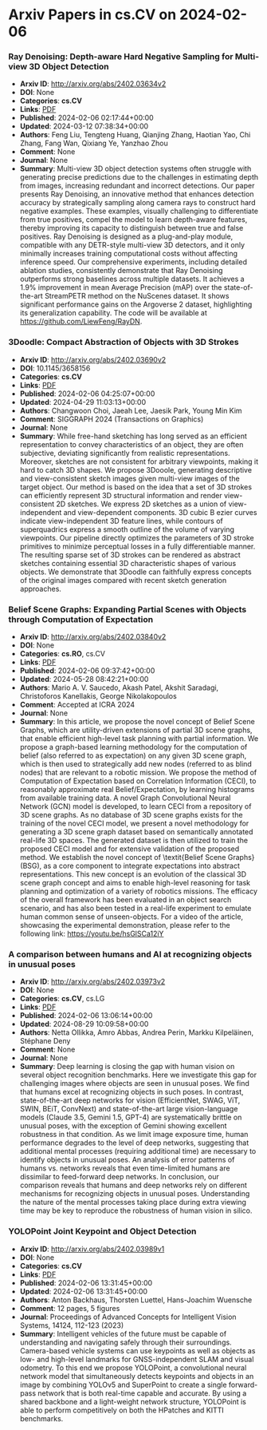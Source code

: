 # Arxiv Papers in cs.CV on 2024-02-06
### Ray Denoising: Depth-aware Hard Negative Sampling for Multi-view 3D Object Detection
- **Arxiv ID**: http://arxiv.org/abs/2402.03634v2
- **DOI**: None
- **Categories**: **cs.CV**
- **Links**: [PDF](http://arxiv.org/pdf/2402.03634v2)
- **Published**: 2024-02-06 02:17:44+00:00
- **Updated**: 2024-03-12 07:38:34+00:00
- **Authors**: Feng Liu, Tengteng Huang, Qianjing Zhang, Haotian Yao, Chi Zhang, Fang Wan, Qixiang Ye, Yanzhao Zhou
- **Comment**: None
- **Journal**: None
- **Summary**: Multi-view 3D object detection systems often struggle with generating precise predictions due to the challenges in estimating depth from images, increasing redundant and incorrect detections. Our paper presents Ray Denoising, an innovative method that enhances detection accuracy by strategically sampling along camera rays to construct hard negative examples. These examples, visually challenging to differentiate from true positives, compel the model to learn depth-aware features, thereby improving its capacity to distinguish between true and false positives. Ray Denoising is designed as a plug-and-play module, compatible with any DETR-style multi-view 3D detectors, and it only minimally increases training computational costs without affecting inference speed. Our comprehensive experiments, including detailed ablation studies, consistently demonstrate that Ray Denoising outperforms strong baselines across multiple datasets. It achieves a 1.9\% improvement in mean Average Precision (mAP) over the state-of-the-art StreamPETR method on the NuScenes dataset. It shows significant performance gains on the Argoverse 2 dataset, highlighting its generalization capability. The code will be available at https://github.com/LiewFeng/RayDN.



### 3Doodle: Compact Abstraction of Objects with 3D Strokes
- **Arxiv ID**: http://arxiv.org/abs/2402.03690v2
- **DOI**: 10.1145/3658156
- **Categories**: **cs.CV**
- **Links**: [PDF](http://arxiv.org/pdf/2402.03690v2)
- **Published**: 2024-02-06 04:25:07+00:00
- **Updated**: 2024-04-29 11:03:13+00:00
- **Authors**: Changwoon Choi, Jaeah Lee, Jaesik Park, Young Min Kim
- **Comment**: SIGGRAPH 2024 (Transactions on Graphics)
- **Journal**: None
- **Summary**: While free-hand sketching has long served as an efficient representation to convey characteristics of an object, they are often subjective, deviating significantly from realistic representations. Moreover, sketches are not consistent for arbitrary viewpoints, making it hard to catch 3D shapes. We propose 3Dooole, generating descriptive and view-consistent sketch images given multi-view images of the target object. Our method is based on the idea that a set of 3D strokes can efficiently represent 3D structural information and render view-consistent 2D sketches. We express 2D sketches as a union of view-independent and view-dependent components. 3D cubic B ezier curves indicate view-independent 3D feature lines, while contours of superquadrics express a smooth outline of the volume of varying viewpoints. Our pipeline directly optimizes the parameters of 3D stroke primitives to minimize perceptual losses in a fully differentiable manner. The resulting sparse set of 3D strokes can be rendered as abstract sketches containing essential 3D characteristic shapes of various objects. We demonstrate that 3Doodle can faithfully express concepts of the original images compared with recent sketch generation approaches.



### Belief Scene Graphs: Expanding Partial Scenes with Objects through Computation of Expectation
- **Arxiv ID**: http://arxiv.org/abs/2402.03840v2
- **DOI**: None
- **Categories**: **cs.RO**, cs.CV
- **Links**: [PDF](http://arxiv.org/pdf/2402.03840v2)
- **Published**: 2024-02-06 09:37:42+00:00
- **Updated**: 2024-05-28 08:42:21+00:00
- **Authors**: Mario A. V. Saucedo, Akash Patel, Akshit Saradagi, Christoforos Kanellakis, George Nikolakopoulos
- **Comment**: Accepted at ICRA 2024
- **Journal**: None
- **Summary**: In this article, we propose the novel concept of Belief Scene Graphs, which are utility-driven extensions of partial 3D scene graphs, that enable efficient high-level task planning with partial information. We propose a graph-based learning methodology for the computation of belief (also referred to as expectation) on any given 3D scene graph, which is then used to strategically add new nodes (referred to as blind nodes) that are relevant to a robotic mission. We propose the method of Computation of Expectation based on Correlation Information (CECI), to reasonably approximate real Belief/Expectation, by learning histograms from available training data. A novel Graph Convolutional Neural Network (GCN) model is developed, to learn CECI from a repository of 3D scene graphs. As no database of 3D scene graphs exists for the training of the novel CECI model, we present a novel methodology for generating a 3D scene graph dataset based on semantically annotated real-life 3D spaces. The generated dataset is then utilized to train the proposed CECI model and for extensive validation of the proposed method. We establish the novel concept of \textit{Belief Scene Graphs} (BSG), as a core component to integrate expectations into abstract representations. This new concept is an evolution of the classical 3D scene graph concept and aims to enable high-level reasoning for task planning and optimization of a variety of robotics missions. The efficacy of the overall framework has been evaluated in an object search scenario, and has also been tested in a real-life experiment to emulate human common sense of unseen-objects. For a video of the article, showcasing the experimental demonstration, please refer to the following link: https://youtu.be/hsGlSCa12iY



### A comparison between humans and AI at recognizing objects in unusual poses
- **Arxiv ID**: http://arxiv.org/abs/2402.03973v2
- **DOI**: None
- **Categories**: **cs.CV**, cs.LG
- **Links**: [PDF](http://arxiv.org/pdf/2402.03973v2)
- **Published**: 2024-02-06 13:06:14+00:00
- **Updated**: 2024-08-29 10:09:58+00:00
- **Authors**: Netta Ollikka, Amro Abbas, Andrea Perin, Markku Kilpeläinen, Stéphane Deny
- **Comment**: None
- **Journal**: None
- **Summary**: Deep learning is closing the gap with human vision on several object recognition benchmarks. Here we investigate this gap for challenging images where objects are seen in unusual poses. We find that humans excel at recognizing objects in such poses. In contrast, state-of-the-art deep networks for vision (EfficientNet, SWAG, ViT, SWIN, BEiT, ConvNext) and state-of-the-art large vision-language models (Claude 3.5, Gemini 1.5, GPT-4) are systematically brittle on unusual poses, with the exception of Gemini showing excellent robustness in that condition. As we limit image exposure time, human performance degrades to the level of deep networks, suggesting that additional mental processes (requiring additional time) are necessary to identify objects in unusual poses. An analysis of error patterns of humans vs. networks reveals that even time-limited humans are dissimilar to feed-forward deep networks. In conclusion, our comparison reveals that humans and deep networks rely on different mechanisms for recognizing objects in unusual poses. Understanding the nature of the mental processes taking place during extra viewing time may be key to reproduce the robustness of human vision in silico.



### YOLOPoint Joint Keypoint and Object Detection
- **Arxiv ID**: http://arxiv.org/abs/2402.03989v1
- **DOI**: None
- **Categories**: **cs.CV**
- **Links**: [PDF](http://arxiv.org/pdf/2402.03989v1)
- **Published**: 2024-02-06 13:31:45+00:00
- **Updated**: 2024-02-06 13:31:45+00:00
- **Authors**: Anton Backhaus, Thorsten Luettel, Hans-Joachim Wuensche
- **Comment**: 12 pages, 5 figures
- **Journal**: Proceedings of Advanced Concepts for Intelligent Vision Systems,
  14124, 112-123 (2023)
- **Summary**: Intelligent vehicles of the future must be capable of understanding and navigating safely through their surroundings. Camera-based vehicle systems can use keypoints as well as objects as low- and high-level landmarks for GNSS-independent SLAM and visual odometry. To this end we propose YOLOPoint, a convolutional neural network model that simultaneously detects keypoints and objects in an image by combining YOLOv5 and SuperPoint to create a single forward-pass network that is both real-time capable and accurate. By using a shared backbone and a light-weight network structure, YOLOPoint is able to perform competitively on both the HPatches and KITTI benchmarks.



